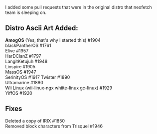 I added some pull requests that were in the original distro that neofetch team is sleeping on. 

## Distro Ascii Art Added: 

**AmogOS**  (Yes, that's why I started this) #1904  
blackPantherOS #1761  
Elive #1957  
HarDClanZ #1797  
LangitKetujuh #1948  
Linspire #1905  
MassOS #1947  
SerinityOS #1917
Twister #1890  
Ultramarine #1880  
Wii Linux (wii-linux-ngx whiite-linux gc-linux) #1929  
YiffOS #1920  

## Fixes
Deleted a copy of IRIX #1850  
Removed block characters from Trisquel #1946  
